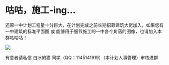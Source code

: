 # 咕咕，施工-ing...

还原一中计划工程量十分巨大，在计划完成之前长期招募建筑大佬加入，如果您有 一中建筑的标准平面图 或 能够用于细节施工的一中各个角落的图像，也请加入本群咕咕咕！

![](./img/headphoto.webp)

有意者请私信 白冰的猫 同学（QQ：1145141919）（本计划人事管理）审核进群